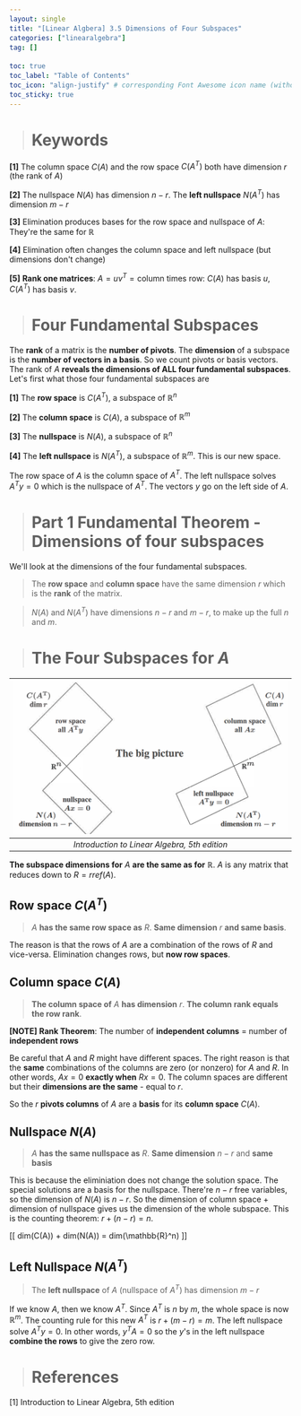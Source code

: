 ```yaml
---
layout: single
title: "[Linear Algbera] 3.5 Dimensions of Four Subspaces"
categories: ["linearalgebra"]
tag: []

toc: true
toc_label: "Table of Contents"
toc_icon: "align-justify" # corresponding Font Awesome icon name (without fa prefix)
toc_sticky: true
---
```


> # Keywords

**[1]** The column space $C(A)$ and the row space $C(A^T)$ both have dimension $r$ (the rank of $A$)

**[2]** The nullspace $N(A)$ has dimension $n-r$. The **left nullspace** $N(A^T)$ has dimension $m-r$

**[3]** Elimination produces bases for the row space and nullspace of $A$: They're the same for $\mathbb{R}$

**[4]** Elimination often changes the column space and left nullspace (but dimensions don't change)

**[5]** **Rank one matrices**: $A=uv^T=\text{column times row}$: $C(A)$ has basis $u$, $C(A^T)$ has basis $v$.

> # Four Fundamental Subspaces

The **rank** of a matrix is the **number of pivots**. The **dimension** of a subspace is the **number of vectors in a basis**. So we count pivots or basis vectors. The rank of $A$ **reveals the dimensions of ALL four fundamental subspaces**. Let's first what those four fundamental subspaces are

**[1]** The **row space** is $C(A^T)$, a subspace of $\mathbb{R}^n$

**[2]** The **column space** is $C(A)$, a subspace of $\mathbb{R}^m$

**[3]** The **nullspace** is $N(A)$, a subspace of $\mathbb{R}^n$

**[4]** The **left nullspace** is $N(A^T)$, a subspace of $\mathbb{R}^m$. This is our new space.

The row space of $A$ is the column space of $A^T$. The left nullspace solves $A^Ty=0$ which is the nullspace of $A^T$. The vectors $y$ go on the left side of $A$.

> # Part 1 Fundamental Theorem - Dimensions of four subspaces

We'll look at the dimensions of the four fundamental subspaces.

> The **row space** and **column space** have the same dimension $r$ which is the **rank** of the matrix.

> $N(A)$ and $N(A^T)$ have dimensions $n-r$ and $m-r$, to make up the full $n$ and $m$.

> # The Four Subspaces for $A$

|         ![joint](../../../assets/images/MATH/linearalgebra/ch3_8.png)         |
| :-------------------------------------------: |
| _Introduction to Linear Algebra, 5th edition_ |

**The subspace dimensions for** $A$ **are the same as for** $\mathbb{R}$. $A$ is any matrix that reduces down to $R = rref(A)$.

## Row space $C(A^T)$

> $A$ **has the same row space as** $R$. **Same dimension** $r$ **and same basis**.

The reason is that the rows of $A$ are a combination of the rows of $R$ and vice-versa. Elimination changes rows, but **now row spaces**.

## Column space $C(A)$

> **The column space of** $A$ **has dimension** $r$. **The column rank equals the row rank**.

**[NOTE]** **Rank Theorem**: The number of **independent columns** = number of **independent rows**

Be careful that $A$ and $R$ might have different spaces. The right reason is that the **same** combinations of the columns are zero (or nonzero) for $A$ and $R$. In other words, $Ax=0$ **exactly when** $Rx=0$. The column spaces are different but their **dimensions are the same** - equal to $r$.

So the $r$ **pivots columns** of $A$ are a **basis** for its **column space** $C(A)$.

## Nullspace $N(A)$

> $A$ **has the same nullspace as** $R$. **Same dimension** $n-r$ and **same basis**

This is because the eliminiation does not change the solution space. The special solutions are a basis for the nullspace. There're $n-r$ free variables, so the dimension of $N(A)$ is $n-r$. So the dimension of column space + dimension of nullspace gives us the dimension of the whole subspace. This is the counting theorem: $r + (n-r) = n$.

\[[ dim(C(A)) + dim(N(A)) = dim(\mathbb{R}^n) \]]

## Left Nullspace $N(A^T)$

> The **left nullspace** of $A$ (nullspace of $A^T$) has dimension $m-r$

If we know $A$, then we know $A^T$. Since $A^T$ is $n$ by $m$, the whole space is now $\mathbb{R}^m$. The counting rule for this new $A^T$ is $r + (m-r) = m$. The left nullspace solve $A^Ty=0$. In other words, $y^TA=0$ so the $y$'s in the left nullspace **combine the rows** to give the zero row.

> # References

[1] Introduction to Linear Algebra, 5th edition
